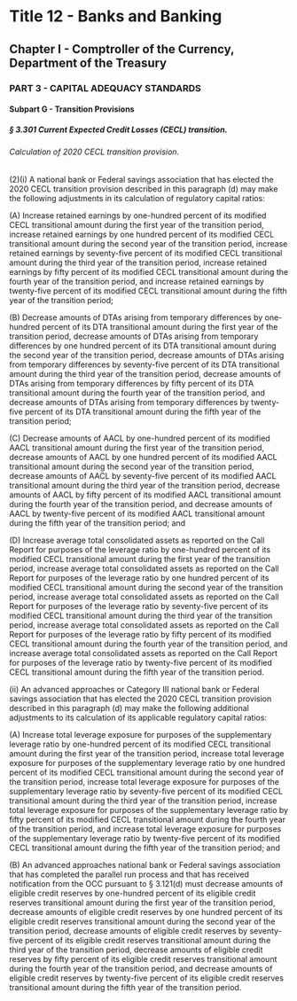 
# Title 12 - Banks and Banking
## Chapter I - Comptroller of the Currency, Department of the Treasury
### PART 3 - CAPITAL ADEQUACY STANDARDS
#### Subpart G - Transition Provisions
##### § 3.301 Current Expected Credit Losses (CECL) transition.
###### Calculation of 2020 CECL transition provision.

(2)(i) A national bank or Federal savings association that has elected the 2020 CECL transition provision described in this paragraph (d) may make the following adjustments in its calculation of regulatory capital ratios:

(A) Increase retained earnings by one-hundred percent of its modified CECL transitional amount during the first year of the transition period, increase retained earnings by one hundred percent of its modified CECL transitional amount during the second year of the transition period, increase retained earnings by seventy-five percent of its modified CECL transitional amount during the third year of the transition period, increase retained earnings by fifty percent of its modified CECL transitional amount during the fourth year of the transition period, and increase retained earnings by twenty-five percent of its modified CECL transitional amount during the fifth year of the transition period;

(B) Decrease amounts of DTAs arising from temporary differences by one-hundred percent of its DTA transitional amount during the first year of the transition period, decrease amounts of DTAs arising from temporary differences by one hundred percent of its DTA transitional amount during the second year of the transition period, decrease amounts of DTAs arising from temporary differences by seventy-five percent of its DTA transitional amount during the third year of the transition period, decrease amounts of DTAs arising from temporary differences by fifty percent of its DTA transitional amount during the fourth year of the transition period, and decrease amounts of DTAs arising from temporary differences by twenty-five percent of its DTA transitional amount during the fifth year of the transition period;

(C) Decrease amounts of AACL by one-hundred percent of its modified AACL transitional amount during the first year of the transition period, decrease amounts of AACL by one hundred percent of its modified AACL transitional amount during the second year of the transition period, decrease amounts of AACL by seventy-five percent of its modified AACL transitional amount during the third year of the transition period, decrease amounts of AACL by fifty percent of its modified AACL transitional amount during the fourth year of the transition period, and decrease amounts of AACL by twenty-five percent of its modified AACL transitional amount during the fifth year of the transition period; and

(D) Increase average total consolidated assets as reported on the Call Report for purposes of the leverage ratio by one-hundred percent of its modified CECL transitional amount during the first year of the transition period, increase average total consolidated assets as reported on the Call Report for purposes of the leverage ratio by one hundred percent of its modified CECL transitional amount during the second year of the transition period, increase average total consolidated assets as reported on the Call Report for purposes of the leverage ratio by seventy-five percent of its modified CECL transitional amount during the third year of the transition period, increase average total consolidated assets as reported on the Call Report for purposes of the leverage ratio by fifty percent of its modified CECL transitional amount during the fourth year of the transition period, and increase average total consolidated assets as reported on the Call Report for purposes of the leverage ratio by twenty-five percent of its modified CECL transitional amount during the fifth year of the transition period.

(ii) An advanced approaches or Category III national bank or Federal savings association that has elected the 2020 CECL transition provision described in this paragraph (d) may make the following additional adjustments to its calculation of its applicable regulatory capital ratios:

(A) Increase total leverage exposure for purposes of the supplementary leverage ratio by one-hundred percent of its modified CECL transitional amount during the first year of the transition period, increase total leverage exposure for purposes of the supplementary leverage ratio by one hundred percent of its modified CECL transitional amount during the second year of the transition period, increase total leverage exposure for purposes of the supplementary leverage ratio by seventy-five percent of its modified CECL transitional amount during the third year of the transition period, increase total leverage exposure for purposes of the supplementary leverage ratio by fifty percent of its modified CECL transitional amount during the fourth year of the transition period, and increase total leverage exposure for purposes of the supplementary leverage ratio by twenty-five percent of its modified CECL transitional amount during the fifth year of the transition period; and

(B) An advanced approaches national bank or Federal savings association that has completed the parallel run process and that has received notification from the OCC pursuant to § 3.121(d) must decrease amounts of eligible credit reserves by one-hundred percent of its eligible credit reserves transitional amount during the first year of the transition period, decrease amounts of eligible credit reserves by one hundred percent of its eligible credit reserves transitional amount during the second year of the transition period, decrease amounts of eligible credit reserves by seventy-five percent of its eligible credit reserves transitional amount during the third year of the transition period, decrease amounts of eligible credit reserves by fifty percent of its eligible credit reserves transitional amount during the fourth year of the transition period, and decrease amounts of eligible credit reserves by twenty-five percent of its eligible credit reserves transitional amount during the fifth year of the transition period.
